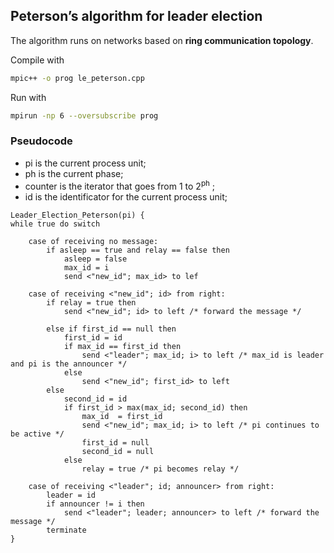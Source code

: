## Peterson’s algorithm for leader election

The algorithm runs on networks based on **ring communication topology**.

Compile with

```bash
mpic++ -o prog le_peterson.cpp
```

Run with

```bash
mpirun -np 6 --oversubscribe prog
```

### Pseudocode

- pi is the current process unit;
- ph is the current phase;
- counter is the iterator that goes from 1 to 2<sup>ph</sup> ;
- id is the identificator for the current process unit;

```pseudo
Leader_Election_Peterson(pi) { 
while true do switch

    case of receiving no message:
        if asleep == true and relay == false then
            asleep = false
            max_id = i
            send <"new_id"; max_id> to lef

    case of receiving <"new_id"; id> from right:
        if relay = true then
            send <"new_id"; id> to left /* forward the message */

        else if first_id == null then
            first_id = id
            if max_id == first_id then
                send <"leader"; max_id; i> to left /* max_id is leader and pi is the announcer */
            else
                send <"new_id"; first_id> to left
        else
            second_id = id
            if first_id > max(max_id; second_id) then
                max_id  = first_id
                send <"new_id"; max_id; i> to left /* pi continues to be active */
                first_id = null
                second_id = null
            else
                relay = true /* pi becomes relay */
    
    case of receiving <"leader"; id; announcer> from right:
        leader = id
        if announcer != i then
            send <"leader"; leader; announcer> to left /* forward the message */
        terminate
}
```
